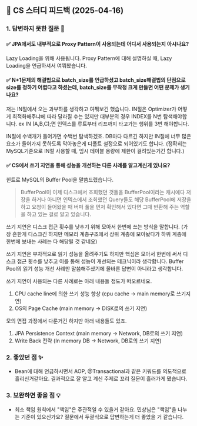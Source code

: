 ## 📌 CS 스터디 피드백 (2025-04-16)

### 1. 답변하지 못한 질문 📝

#### ✅ JPA에서도 내부적으로 Proxy Pattern이 사용되는데 어디서 사용되는지 아시나요?
Lazy Loading을 위해 사용됩니다. Proxy Pattern에 대해 설명하실 때, Lazy Loading을 언급하셔서 여쭤봤습니다.

#### ✅ N+1문제의 해결법으로 batch_size를 언급하셨고 batch_size해결법의 단점으로 size를 정하기 어렵다고 하셨는데, batch_size를 무작정 크게 만들면 어떤 문제가 생기나요?
저는 IN절에서 오는 과부하를 생각하고 여쭤보긴 했습니다.
IN절은 Optimizer가 어떻게 최적화해주냐에 따라 달라질 수는 있지만 대부분의 경우 INDEX를 N번 탐색해야합니다.
ex IN (A,B,C);면 인덱스를 루트부터 리프까지 타고가는 행위를 3번 해야합니다.

IN절에 수백개가 들어가면 수백번 탐색하겠죠. 
DB마다 다르긴 하지만 IN절에 너무 많은 요소가 들어가지 못하도록 막아놓은게 디폴트 설정으로 되어있기도 합니다.
(정확히는 MySQL기준으로 IN절 사용할 때, 임시 테이블 용량에 제한이 걸려있는거긴 합니다.)

#### ✅ CS에서 쓰기 지연을 통해 성능을 개선하는 다른 사례를 알고계신게 있나요?
힌트로 MySQL의 Buffer Pool을 말씀드렸습니다.

> BufferPool이 이제 디스크에서 조회했던 것들을 BufferPool이라는 캐시에다 저장을 하거나 아니면 인덱스에서 조회했던 Query들도 해당 BufferPool에 저장을 하고 요청이 들어왔을 때 버퍼 풀을 먼저 확인해서 있다면 그때 반환해 주는 역할을 하고 있는 걸로 알고 있습니다.

쓰기 지연은 디스크 접근 횟수를 낮추기 위해 모아서 한번에 쓰는 방식을 말합니다.
(가장 흔한게 디스크긴 하지만 메모리 계층구조에서 상위 계층에 모아놨다가 하위 계층에 한번에 보내는 사례는 다 해당될 것 같네요)

쓰기 지연은 부차적으로 읽기 성능을 올려주기도 하지만 핵심은 모아서 한번에 써서 디스크 접근 횟수를 낮추고 이를 통해 성능이 개선되는 테크닉이라 생각합니다. Buffer Pool의 읽기 성능 개선 사례만 말씀해주셨기에 올바른 답변이 아니라고 생각합니다.

쓰기 지연이 사용되는 다른 사례로는 아래 내용들 정도가 떠오르네요.
1. CPU cache line에 의한 쓰기 성능 향상 (cpu cache -> main memory로 쓰기지연)
2. OS의 Page Cache (main memory -> DISK로의 쓰기 지연)

모의 면접 과정에서 다룬거긴 하지만 아래 내용들도 있죠.
1. JPA Persistence Context (main memory -> Network, DB로의 쓰기 지연)
2. Write Back 전략 (In memory DB -> Network, DB로의 쓰기 지연)

### 2. 좋았던 점 ✨
- Bean에 대해 언급하시면서 AOP, @Transactional과 같은 키워드를 의도적으로 흘리신거같아요. 결과적으로 잘 알고 계신 주제로 꼬리 질문이 흘러가게 됐습니다.

### 3. 보완하면 좋을 점 💡
- 최소 책임 원칙에서 "책임"은 주관적일 수 있을거 같아요. 민상님은 "책임"을 나누는 기준이 있으신가요? 질문에서 두괄식으로 답변하는게 더 좋았을 거 같습니다.